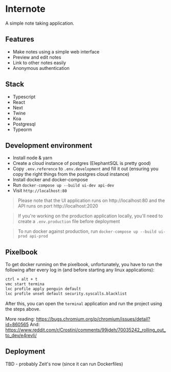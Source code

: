# Internote

A simple note taking application.

## Features

- Make notes using a simple web interface
- Preview and edit notes
- Link to other notes easily
- Anonymous authentication

## Stack

- Typescript
- React
- Next
- Twine
- Koa
- Postgresql
- Typeorm

## Development environment

- Install node & yarn
- Create a cloud instance of postgres (ElephantSQL is pretty good)
- Copy `.env.reference` to `.env.development` and fill it out (ensuring you copy the right things from the postgres cloud instance)
- Install docker and docker-compose
- Run `docker-compose up --build ui-dev api-dev`
- Visit `http://localhost:80`

> Please note that the UI application runs on http://localhost:80 and the API runs on port http://localhost:2020

> If you're working on the production application locally, you'll need to create a `.env.production` file before deployment

> To run docker against production, run `docker-compose up --build ui-prod api-prod`

## Pixelbook

To get docker running on the pixelbook, unfortunately, you have to run the following after every log in (and before starting any linux applications):

```bash
ctrl + alt + t
vmc start termina
lxc profile apply penguin default
lxc profile unset default security.syscalls.blacklist
```

After this, you can open the `terminal` application and run the project using the steps above.

More reading: https://bugs.chromium.org/p/chromium/issues/detail?id=860565
And: https://www.reddit.com/r/Crostini/comments/99jdeh/70035242_rolling_out_to_dev/e4revli/

## Deployment

TBD - probably Zeit's now (since it can run Dockerfiles)
